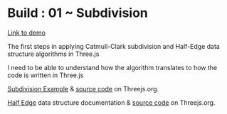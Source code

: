 # Build : 01 ~ Subdivision

[Link to demo](https://larryzodiac.github.io/Generative-Jewellery/build/01-subdivision/index.html)

The first steps in applying Catmull-Clark subdivision and Half-Edge data structure algorithms in Three.js

I need to be able to understand how the algorithm translates to how the code is written in Three.js

[Subdivision Example](https://threejs.org/examples/?q=sub#webgl_modifier_subdivision) & [source code](https://github.com/mrdoob/three.js/blob/master/examples/webgl_modifier_subdivision.html) on Threejs.org.

[Half Edge](https://threejs.org/docs/#examples/quickhull/HalfEdge) data structure documentation & [source code](https://github.com/mrdoob/three.js/blob/master/examples/js/QuickHull.js) on Threejs.org.
